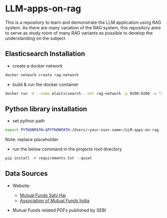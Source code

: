 # LLM-apps-on-rag
This is a repository to learn and demonstrate the LLM application using RAG system. As there are many variation of the RAG system, this repository aims to serve as study room of many RAG variants as possible to develop the understanding on the subject


## Elasticsearch Installation

- create a docker network 
```bash
docker network create rag-network
```

- build & run the docker container
```bash
docker run -d --name elasticsearch --net rag-network -p 9200:9200 -e "discovery.type=single-node" -e "xpack.security.enabled=false" -e "xpack.security.http.ssl.enabled=false" docker.elastic.co/elasticsearch/elasticsearch:8.12.1
```

## Python library installation

- set python path
```bash
export PYTHONPATH=$PYTHONPATH:/Users/<your-user-name>/LLM-apps-on-rag
```
Note: replace placeholder <your-user-name>

- run the below command in the projects root directory

```python
pip install -r requirements.txt --quiet
```


## Data Sources

- Website:
    * [Mutual Funds Sahi Hai](https://www.mutualfundssahihai.com/en/your-questions)
    * [Association of Mutual Funds India](https://www.amfiindia.com/investor-corner/investor-center/investor-faq.html)

- Mutual Funds related PDFs published by SEBI 